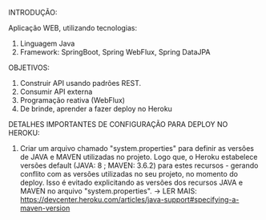 INTRODUÇÃO:

Aplicação WEB, utilizando tecnologias: 
1. Linguagem Java
2. Framework: SpringBoot, Spring WebFlux, Spring DataJPA

OBJETIVOS:
1. Construir API usando padrões REST.
2. Consumir API externa
3. Programação reativa (WebFlux)
4. De brinde, aprender a fazer deploy no Heroku

DETALHES IMPORTANTES DE CONFIGURAÇÃO PARA DEPLOY NO HEROKU:
1. Criar um arquivo chamado "system.properties" para definir as versôes de JAVA e MAVEN utilizadas no projeto. Logo que, o Heroku estabelece versões default (JAVA: 8 ; MAVEN: 3.6.2) para estes recursos - gerando conflito com as versões utilizadas no seu projeto, no momento do deploy. Isso é evitado explicitando as versões dos recursos JAVA e MAVEN no arquivo "system.properties". -> LER MAIS: https://devcenter.heroku.com/articles/java-support#specifying-a-maven-version
